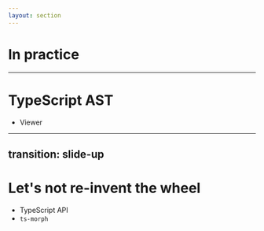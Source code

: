 ```yaml
---
layout: section
---
```


# In practice

---

# TypeScript AST

- Viewer

---
transition: slide-up
---

# Let's not re-invent the wheel

- TypeScript API
- `ts-morph`
